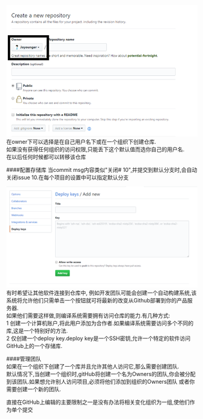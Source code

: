 

![图5-1](https://raw.githubusercontent.com/Joyounger/intro-github/master/ch5/5-1.PNG '新建仓库')
在owner下可以选择是在自己用户名下或在一个组织下创建仓库.  
如果没有获得任何组织的访问权限,只能丢下这个默认值而选你自己的用户名.  
在以后任何时候都可以转移该仓库  


####配置存储库
当commit msg内容类似"关闭# 10",并提交到默认分支时,会自动关闭issue 10.在每个项目的设置中可以指定默认分支  


![图5-18](https://raw.githubusercontent.com/Joyounger/intro-github/master/ch5/5-18.PNG 'deploy key')
有时希望让其他软件连接到仓库中, 例如开发团队可能会创建一个自动构建系统,该系统将允许他们只需单击一个按钮就可将最新的改变从Github部署到你的产品服务器.  
如果他们需要这样做,则编译系统需要拥有访问仓库的能力.有几种方式:  
1 创建一个计算机账户,将此用户添加为合作者.如果编译系统需要访问多个不同的库,这是一个特别好的方法.  
2 仅创建一个deploy key.deploy key是一个SSH密钥,允许一个特定的软件访问GitHub上的一个存储库.


####管理团队  
如果在一个组织下创建了一个库并且允许其他人访问它,那么需要创建团队.  
默认情况下,当创建一个组织时,gitHub将创建一个名为Owners的团队,你会被分配到该团队.如果想允许别人访问项目,必须将他们添加到组织的Owners团队
或者你需要创建一个新的团队.  


直接在GitHub上编辑的主要限制之一是没有办法将相关变化组织为一组,使他们作为单个提交  
